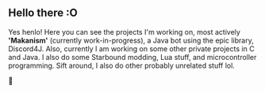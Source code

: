 ## Hello there :O

Yes henlo! Here you can see the projects I'm working on, most actively **'Makanism'** (currently work-in-progress), a Java bot using the epic library, Discord4J.
Also, currently I am working on some other private projects in C and Java. I also do some Starbound modding, Lua stuff, and microcontroller programming. Sift around, I also do other probably unrelated stuff lol.

:eyes:

